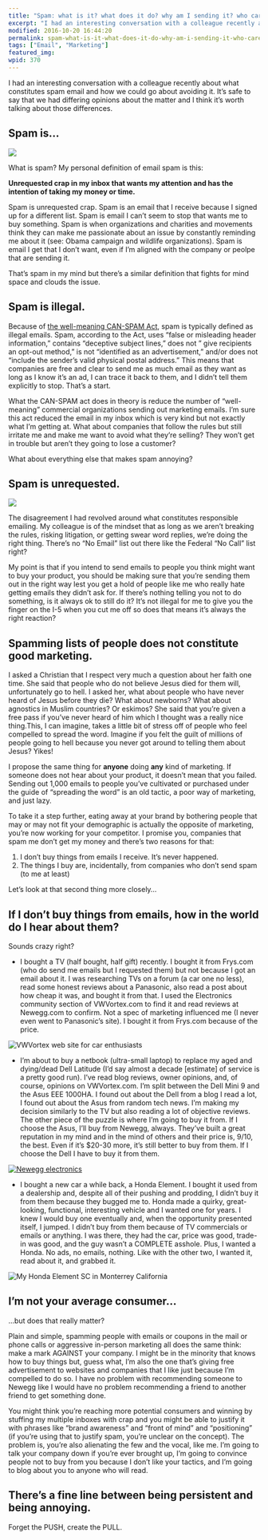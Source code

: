 ```yaml
---
title: "Spam: what is it? what does it do? why am I sending it? who cares?"
excerpt: "I had an interesting conversation with a colleague recently about what constitutes spam email and how we could go about avoiding it."
modified: 2016-10-20 16:44:20
permalink: spam-what-is-it-what-does-it-do-why-am-i-sending-it-who-cares/index.html
tags: ["Email", "Marketing"]
featured_img:
wpid: 370
---
```



I had an interesting conversation with a colleague recently about what constitutes spam email and how we could go about avoiding it. It’s safe to say that we had differing opinions about the matter and I think it’s worth talking about those differences.

Spam is…
--------

![](/_images/2008/11/spam.jpg)

What is spam? My personal definition of email spam is this:

**Unrequested crap in my inbox that wants my attention and has the intention of taking my money or time.**

Spam is unrequested crap. Spam is an email that I receive because I signed up for a different list. Spam is email I can’t seem to stop that wants me to buy something. Spam is when organizations and charities and movements think they can make me passionate about an issue by constantly reminding me about it (see: Obama campaign and wildlife organizations). Spam is email I get that I don’t want, even if I’m aligned with the company or peolpe that are sending it.

That’s spam in my mind but there’s a similar definition that fights for mind space and clouds the issue.

Spam is illegal.
----------------

Because of [the well-meaning CAN-SPAM Act](https://www.ftc.gov/tips-advice/business-center/guidance/can-spam-act-compliance-guide-business), spam is typically defined as illegal emails. Spam, according to the Act, uses “false or misleading header information,” contains “deceptive subject lines,” does not ” give recipients an opt-out method,” is not “identified as an advertisement,” and/or does not “include the sender’s valid physical postal address.” This means that companies are free and clear to send me as much email as they want as long as I know it’s an ad, I can trace it back to them, and I didn’t tell them explicitly to stop. That’s a start.

What the CAN-SPAM act does in theory is reduce the number of “well-meaning” commercial organizations sending out marketing emails. I’m sure this act reduced the email in my inbox which is very kind but not exactly what I’m getting at. What about companies that follow the rules but still irritate me and make me want to avoid what they’re selling? They won’t get in trouble but aren’t they going to lose a customer?

What about everything else that makes spam annoying?

Spam is unrequested.
--------------------

![](/_images/2008/11/donotwant.jpg)

The disagreement I had revolved around what constitutes responsible emailing. My colleague is of the mindset that as long as we aren’t breaking the rules, risking litigation, or getting swear word replies, we’re doing the right thing. There’s no “No Email” list out there like the Federal “No Call” list right?

My point is that if you intend to send emails to people you think might want to buy your product, you should be making sure that you’re sending them out in the right way lest you get a hold of people like me who really hate getting emails they didn’t ask for. If there’s nothing telling you not to do something, is it always ok to still do it? It’s not illegal for me to give you the finger on the I-5 when you cut me off so does that means it’s always the right reaction?

Spamming lists of people does not constitute good marketing.
------------------------------------------------------------

I asked a Christian that I respect very much a question about her faith one time. She said that people who do not believe Jesus died for them will, unfortunately go to hell. I asked her, what about people who have never heard of Jesus before they die? What about newborns? What about agnostics in Muslim countries? Or eskimos? She said that you’re given a free pass if you’ve never heard of him which I thought was a really nice thing.This, I can imagine, takes a little bit of stress off of people who feel compelled to spread the word. Imagine if you felt the guilt of millions of people going to hell because you never got around to telling them about Jesus? Yikes!

I propose the same thing for **anyone** doing **any** kind of marketing. If someone does not hear about your product, it doesn’t mean that you failed. Sending out 1,000 emails to people you’ve cultivated or purchased under the guide of “spreading the word” is an old tactic, a poor way of marketing, and just lazy.

To take it a step further, eating away at your brand by bothering people that may or may not fit your demographic is actually the opposite of marketing, you’re now working for your competitor. I promise you, companies that spam me don’t get my money and there’s two reasons for that:

1. I don’t buy things from emails I receive. It’s never happened.
2. The things I buy are, incidentally, from companies who don’t send spam (to me at least)

Let’s look at that second thing more closely…

If I don’t buy things from emails, how in the world do I hear about them?
-------------------------------------------------------------------------

Sounds crazy right?

- I bought a TV (half bought, half gift) recently. I bought it from Frys.com (who do send me emails but I requested them) but not because I got an email about it. I was researching TVs on a forum (a car one no less), read some honest reviews about a Panasonic, also read a post about how cheap it was, and bought it from that. I used the Electronics community section of VWVortex.com to find it and read reviews at Newegg.com to confirm. Not a spec of marketing influenced me (I never even went to Panasonic’s site). I bought it from Frys.com because of the price.

![](/_images/2008/11/vwvortex.gif "VWVortex web site for car enthusiasts")

- I’m about to buy a netbook (ultra-small laptop) to replace my aged and dying/dead Dell Latitude (I’d say almost a decade \[estimate\] of service is a pretty good run). I’ve read blog reviews, owner opinions, and, of course, opinions on VWVortex.com. I’m split between the Dell Mini 9 and the Asus EEE 1000HA. I found out about the Dell from a blog I read a lot, I found out about the Asus from random tech news. I’m making my decision similarly to the TV but also reading a lot of objective reviews. The other piece of the puzzle is where I’m going to buy it from. If I choose the Asus, I’ll buy from Newegg, always. They’ve built a great reputation in my mind and in the mind of others and their price is, 9/10, the best. Even if it’s $20-30 more, it’s still better to buy from them. If I choose the Dell I have to buy it from them.

[![](/_images/2008/11/newegg.gif "Newegg electronics")](http://www.newegg.com)

- I bought a new car a while back, a Honda Element. I bought it used from a dealership and, despite all of their pushing and prodding, I didn’t buy it from them because they bugged me to. Honda made a quirky, great-looking, functional, interesting vehicle and I wanted one for years. I knew I would buy one eventually and, when the opportunity presented itself, I jumped. I didn’t buy from them because of TV commercials or emails or anything. I was there, they had the car, price was good, trade-in was good, and the guy wasn’t a COMPLETE asshole. Plus, I wanted a Honda. No ads, no emails, nothing. Like with the other two, I wanted it, read about it, and grabbed it.

![](/_images/2008/11/element01.jpg "My Honda Element SC in Monterrey California")

I’m not your average consumer…
------------------------------

…but does that really matter?

Plain and simple, spamming people with emails or coupons in the mail or phone calls or aggressive in-person marketing all does the same think: make a mark AGAINST your company. I might be in the minority that knows how to buy things but, guess what, I’m also the one that’s giving free advertisement to websites and companies that I like just because I’m compelled to do so. I have no problem with recommending someone to Newegg like I would have no problem recommending a friend to another friend to get something done.

You might think you’re reaching more potential consumers and winning by stuffing my multiple inboxes with crap and you might be able to justify it with phrases like “brand awareness” and “front of mind” and “positioning” (if you’re using that to justify spam, you’re unclear on the concept). The problem is, you’re also alienating the few and the vocal, like me. I’m going to talk your company down if you’re ever brought up, I’m going to convince people not to buy from you because I don’t like your tactics, and I’m going to blog about you to anyone who will read.

There’s a fine line between being persistent and being annoying.
----------------------------------------------------------------

Forget the PUSH, create the PULL.
